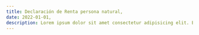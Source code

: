 ```yaml
---
title: Declaración de Renta persona natural,
date: 2022-01-01,
description: Lorem ipsum dolor sit amet consectetur adipisicing elit. Eveniet dolorem harum quisquam. Eaque est accusantium autem porro quod sed debitis?
---
```

